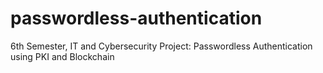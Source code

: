 # passwordless-authentication
6th Semester, IT and Cybersecurity Project: Passwordless Authentication using PKI and Blockchain
